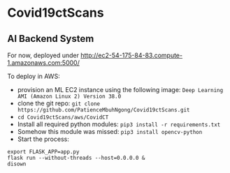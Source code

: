 # Covid19ctScans

## AI Backend System

For now, deployed under http://ec2-54-175-84-83.compute-1.amazonaws.com:5000/

To deploy in AWS:
- provision an ML EC2 instance using the following image: `Deep Learning AMI (Amazon Linux 2) Version 38.0`
- clone the git repo: `git clone https://github.com/PatienceMbuhNgong/Covid19ctScans.git`
- `cd Covid19ctScans/aws/CovidCT`
- Install all required python modules: `pip3 install -r requirements.txt`
- Somehow this module was missed: `pip3 install opencv-python`
- Start the process:
```
export FLASK_APP=app.py
flask run --without-threads --host=0.0.0.0 &
disown
```

